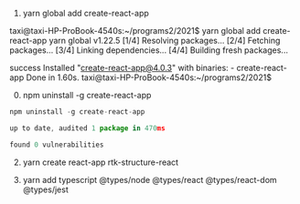 
1. yarn global add create-react-app


taxi@taxi-HP-ProBook-4540s:~/programs2/2021$ yarn global add create-react-app
yarn global v1.22.5
[1/4] Resolving packages...
[2/4] Fetching packages...
[3/4] Linking dependencies...
[4/4] Building fresh packages...

success Installed "create-react-app@4.0.3" with binaries:
      - create-react-app
Done in 1.60s.
taxi@taxi-HP-ProBook-4540s:~/programs2/2021$ 

0.  npm uninstall -g create-react-app

```js
npm uninstall -g create-react-app

up to date, audited 1 package in 470ms

found 0 vulnerabilities
```

2. yarn create react-app rtk-structure-react


4. yarn add typescript @types/node @types/react @types/react-dom @types/jest

